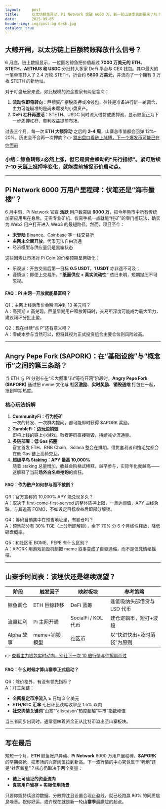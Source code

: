```yaml
---
layout:     post
title:      以太坊鲸鱼异动、Pi Network 突破 6000 万，新一轮山寨季真的要来了吗？
date:       2025-09-05
header-img: img/post-bg-desk.jpg
catalog: true
---
```


## 大鲸开闸，以太坊链上巨额转账释放什么信号？

6 月底，链上数据显示，一位匿名鲸鱼把价值超过 **7000 万美元的 ETH、STETH、AETHUS 和 USDC** 分批转入多家 DeFi 平台与 CEX 钱包。其中最大的一笔单笔转入了 2.4 万枚 STETH，折合约 **5800 万美元**，并流向了一个拥有 3 万枚 STETH 的新地址。

对于盯盘玩家来说，如此规模的资金搬家有两层含义：

1. **流动性即将转向**：巨额资产摆脱质押或冷钱包，往往是准备进行新一轮调仓，主力可能瞄准的是尚未爆发的小盘资产。
2. **DeFi 杠杆再激活**：STETH、USDC 同时流入借贷或质押池，显示鲸鱼正为下一步质押杠杆、套利收益提前布场。

过去三个月，每一次 **ETH 大额异动** 之后的 **2–4 周**，山寨总市值都会回弹 12%–20%。历史会不会再一次押韵？👉 [跳出盘口看链上脉搏，下一个爆发币可能已在你面前](https://okxdog.com/)

### 小结：鲸鱼转账≠必然上涨，但它是资金躁动的“先行指标”。紧盯后续 7–10 天链上抵押率变化，就能提前捕捉币价启动点。

---

## Pi Network 6000 万用户里程碑：伏笔还是“海市蜃楼”？

6 月中旬，Pi Network 官宣 **活跃** 用户数突破 **6000 万**，把今年熊市中所有传统加密应用甩在身后。无需专业矿机、仅需手机一点就能“挖矿”的零门槛玩法，确实为 Web2 用户打开进入 Web3 的最短路径。然而，项目至今：

- **未登陆** Binance、Coinbase 等一线交易所  
- **主网未全面开放**，代币无法自由流通  
- 经济模型与供应量仍是黑箱状态

这些因素让市场对 Pi Coin 的价格预期呈两极化：

- 乐观派：开放交易后第一目标 **0.5 USDT**，**1 USDT** 亦非遥不可及；  
- 谨慎派：即便上交易所，**“纸面供应 + 真实流动性”** 依旧未明，短期抛压不可忽视。

#### FAQ：Pi 主网一开放就能暴富吗？
Q1：主网上线后币价会瞬间冲到 10 美元吗？  
A：高预期 ≠ 高兑现。巨量早期用户释放筹码时，交易所深度可能成为最大阻力，建议闭环分批止盈。  

Q2：现在继续“点 P”还有意义吗？  
A：零成本参与当然可以，但将其视为正式投资组合主要仓位则风险过高。

---

## Angry Pepe Fork ($APORK)：在“基础设施”与“概念币”之间的第三条路？

当 ETH 与 Pi 分别卡在“宏大叙事”和“等待开网”阶段时，**Angry Pepe Fork ($APORK)** 通过把 meme 文化与 **社区激励**、**实时奖励**、**销毁通缩** 打包在一起，抢到早期热度。

### 核心玩法拆解

1. **CommunityFi：行为挖矿**  
   一次的转发、一次群内提问，都可能即时获得 $APORK 奖励。  
2. **GambleFi：边玩边销毁**  
   即将上线的链上小游戏，败者筹码直接销毁，持续减少流通量。  
3. **多链部署：低 Gas 拓圈**  
   官宣首发 ETH、BNB Chain，Solana 整合在排期。借贷套利者和撸毛党都会在低 Gas 链上高频交互。  
4. **超级早鸟 Staking：APY 最高 10,000%**  
   随着 staking 总量增加，收益会阶梯式稀释。越早参与，实际年化就越高——这解释了当前**场外白名单抢购**的疯狂。

#### FAQ：作为散户如何参与而不被割？
Q3：官方宣称的 10,000% APY 能兑现多久？  
A：取决于 first-come-first-served 的整体质押上限，一旦达阈值，APY 曲线急跌。与其追高 FOMO，不如设定目标收益后即部分解锁。  

Q4：筹码目前集中在预售地址里，有锁仓吗？  
A：预售部分有 30% TGE（上分所即解锁），余下 70% 分 6 个月线性释放，降低砸盘概率。  

Q5：和社区币 BOME、PEPE 有什么区别？  
A：APORK 用游戏销毁机制把 meme 叙事变成了自驱通缩，而不是仅凭情绪摇摆。

---

## 山寨季时间表：该埋伏还是继续观望？

| **阶段** | **触发因子** | **映射板块** | **参考策略** |
|---|---|---|---|
| 鲸鱼调仓 | ETH 巨鲸转移 | DeFi 蓝筹 | 逢低吸纳头部借贷与 LSD 代币 |
| 流量红利 | Pi 主网开通 | SocialFi / KOL 代币 | 建仓逻辑币，短打+波段 |
| Alpha 故事 | meme+销毁模型 | 社区币 | 以“快进快出+及时落袋”为原则 |

👉 [查看主力钱包实时动向，别让下一次 10 倍行情与你擦肩而过](https://okxdog.com/)

#### FAQ：什么时候才算山寨季正式启动？
Q6：除价格外，有没有领先指标？  
A：盯三条链：  
- **全网稳定币净流入** ≥ 日均 3 亿美元  
- **ETH/BTC 汇率** 七日环比跌幅收窄至 1.5% 以内  
- **社交舆情关键词**“山寨”“altseason”热度超越“牛市”指数峰值  

当三者同步出现时，通常意味着资金正从比特币溢出至山寨板块。

---

## 写在最后

短短一个月，**ETH** 鲸鱼账户异动、**Pi Network** 6000 万用户里程碑、**$APORK** 的早期疯抢，把市场的兴奋阈值拉到新高。下一波行情的中心究竟属于“老炮”还是“社区新星”？核心仍取决于两个变量：

- **链上可验证的资金流向**  
- **真实用户留存 + 实际使用场景**

只要你能持续追踪数据、分散押注且设置合理止盈线，就已经跑赢 80% 的同质信息噪音。祝你好运，或许现在就是新一轮**山寨季**最朦胧的起点。